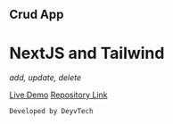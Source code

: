 ## Crud App

# NextJS and Tailwind
 *add, update, delete*

[Live Demo](https://crud-app-psi-lyart.vercel.app/)
[Repository Link](https://github.com/deyvtech/Crud-app.git)

`Developed by DeyvTech`